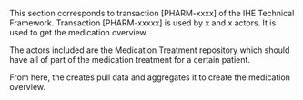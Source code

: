 This section corresponds to transaction [PHARM-xxxx] of the IHE Technical Framework. Transaction [PHARM-xxxxx] is used by x and x actors.
It is used to get the medication overview.



The actors included are the Medication Treatment repository which should have all of part of the medication treatment for a certain patient.

From here, the creates pull data and aggregates it to create the medication overview.



